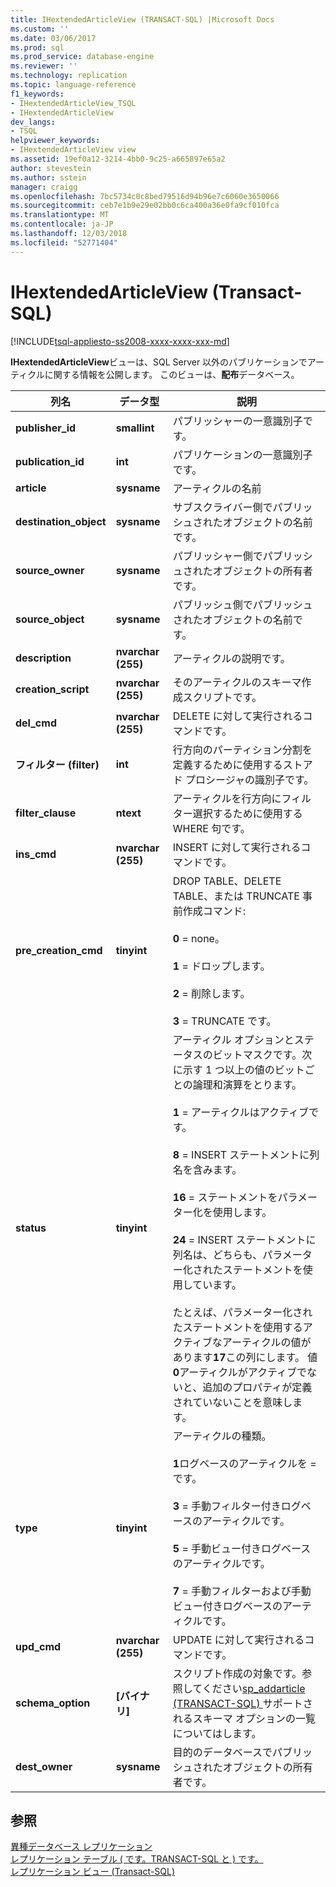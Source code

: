 ```yaml
---
title: IHextendedArticleView (TRANSACT-SQL) |Microsoft Docs
ms.custom: ''
ms.date: 03/06/2017
ms.prod: sql
ms.prod_service: database-engine
ms.reviewer: ''
ms.technology: replication
ms.topic: language-reference
f1_keywords:
- IHextendedArticleView_TSQL
- IHextendedArticleView
dev_langs:
- TSQL
helpviewer_keywords:
- IHextendedArticleView view
ms.assetid: 19ef0a12-3214-4bb0-9c25-a665897e65a2
author: stevestein
ms.author: sstein
manager: craigg
ms.openlocfilehash: 7bc5734c0c8bed79516d94b96e7c6060e3650066
ms.sourcegitcommit: ceb7e1b9e29e02bb0c6ca400a36e0fa9cf010fca
ms.translationtype: MT
ms.contentlocale: ja-JP
ms.lasthandoff: 12/03/2018
ms.locfileid: "52771404"
---
```

# <a name="ihextendedarticleview-transact-sql"></a>IHextendedArticleView (Transact-SQL)
[!INCLUDE[tsql-appliesto-ss2008-xxxx-xxxx-xxx-md](../../includes/tsql-appliesto-ss2008-xxxx-xxxx-xxx-md.md)]

  **IHextendedArticleView**ビューは、SQL Server 以外のパブリケーションでアーティクルに関する情報を公開します。 このビューは、**配布**データベース。  
  
|列名|データ型|説明|  
|-----------------|---------------|-----------------|  
|**publisher_id**|**smallint**|パブリッシャーの一意識別子です。|  
|**publication_id**|**int**|パブリケーションの一意識別子です。|  
|**article**|**sysname**|アーティクルの名前|  
|**destination_object**|**sysname**|サブスクライバー側でパブリッシュされたオブジェクトの名前です。|  
|**source_owner**|**sysname**|パブリッシャー側でパブリッシュされたオブジェクトの所有者です。|  
|**source_object**|**sysname**|パブリッシュ側でパブリッシュされたオブジェクトの名前です。|  
|**description**|**nvarchar (255)**|アーティクルの説明です。|  
|**creation_script**|**nvarchar (255)**|そのアーティクルのスキーマ作成スクリプトです。|  
|**del_cmd**|**nvarchar (255)**|DELETE に対して実行されるコマンドです。|  
|**フィルター (filter)**|**int**|行方向のパーティション分割を定義するために使用するストアド プロシージャの識別子です。|  
|**filter_clause**|**ntext**|アーティクルを行方向にフィルター選択するために使用する WHERE 句です。|  
|**ins_cmd**|**nvarchar (255)**|INSERT に対して実行されるコマンドです。|  
|**pre_creation_cmd**|**tinyint**|DROP TABLE、DELETE TABLE、または TRUNCATE 事前作成コマンド:<br /><br /> **0** = none。<br /><br /> **1** = ドロップします。<br /><br /> **2** = 削除します。<br /><br /> **3** = TRUNCATE です。|  
|**status**|**tinyint**|アーティクル オプションとステータスのビットマスクです。次に示す 1 つ以上の値のビットごとの論理和演算をとります。<br /><br /> **1** = アーティクルはアクティブです。<br /><br /> **8** = INSERT ステートメントに列名を含みます。<br /><br /> **16** = ステートメントをパラメーター化を使用します。<br /><br /> **24** = INSERT ステートメントに列名は、どちらも、パラメーター化されたステートメントを使用しています。<br /><br /> たとえば、パラメーター化されたステートメントを使用するアクティブなアーティクルの値があります**17**この列にします。 値**0**アーティクルがアクティブでないと、追加のプロパティが定義されていないことを意味します。|  
|**type**|**tinyint**|アーティクルの種類。<br /><br /> **1**ログベースのアーティクルを = です。<br /><br /> **3** = 手動フィルター付きログベースのアーティクルです。<br /><br /> **5** = 手動ビュー付きログベースのアーティクルです。<br /><br /> **7** = 手動フィルターおよび手動ビュー付きログベースのアーティクルです。|  
|**upd_cmd**|**nvarchar (255)**|UPDATE に対して実行されるコマンドです。|  
|**schema_option**|**[バイナリ]**|スクリプト作成の対象です。参照してください[sp_addarticle &#40;TRANSACT-SQL&#41; ](../../relational-databases/system-stored-procedures/sp-addarticle-transact-sql.md)サポートされるスキーマ オプションの一覧についてはします。|  
|**dest_owner**|**sysname**|目的のデータベースでパブリッシュされたオブジェクトの所有者です。|  
  
## <a name="see-also"></a>参照  
 [異種データベース レプリケーション](../../relational-databases/replication/non-sql/heterogeneous-database-replication.md)   
 [レプリケーション テーブル &#40; です。TRANSACT-SQL と &#41; です。](../../relational-databases/system-tables/replication-tables-transact-sql.md)   
 [レプリケーション ビュー &#40;Transact-SQL&#41;](../../relational-databases/system-views/replication-views-transact-sql.md)  
  
  
